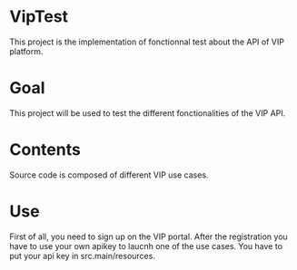 # VipTest
This project is the implementation of fonctionnal test about the API of VIP platform.

# Goal
This project will be used to test the different fonctionalities of the VIP API.

# Contents
Source code is composed of different VIP use cases.

# Use
First of all, you need to sign up on the VIP portal.
After the registration you have to use your own apikey to laucnh one of the use cases.
You have to put your api key in src.main/resources.
